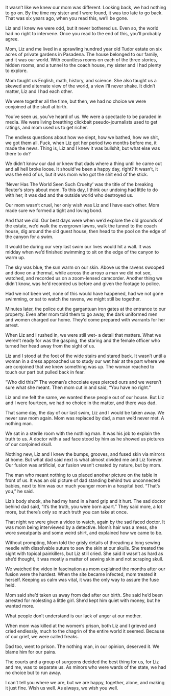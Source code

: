 It wasn’t like we knew our mom was different. Looking back, we had nothing to go on. By the time my sister and I were found, it was too late to go back. That was six years ago, when you read this, we’ll be gone.

Liz and I knew we were odd, but it never bothered us. Even so, the world had no right to intervene. Once you read to the end of this, you’ll probably agree.

Mom, Liz and me lived in a sprawling hundred year old Tudor estate on six acres of private gardens in Pasadena. The house belonged to our family, and it was our world. With countless rooms on each of the three stories, hidden rooms, and a tunnel to the coach house, my sister and I had plenty to explore. 

Mom taught us English, math, history, and science. She also taught us a skewed and alternate view of the world, a view I’ll never shake. It didn’t matter, Liz and I had each other. 

We were together all the time, but then, we had no choice we were conjoined at the skull at birth.

You’ve seen us, you’ve heard of us. We were a spectacle to be paraded in media. We were living breathing clickbait pseudo-journalists used to get ratings, and mom used us to get richer.

The endless questions about how we slept, how we bathed, how we shit, we got them all. Fuck, when Liz got her period two months before me, it made the news. Thing is, Liz and I knew it was bullshit, but what else was there to do?

We didn’t know our dad or knew that dads where a thing until he came out and all hell broke loose. It should’ve been a happy day, right? It wasn’t, it was the end of us, but it was mom who got the shit end of the stick.

‘Never Has The World Seen Such Cruelty’ was the title of the breaking Reuter’s story about mom. To this day, I think our undoing had little to do with her, it was dad and the outside world who destroyed us. 

Our mom wasn’t cruel, her only wish was Liz and I have each other. Mom made sure we formed a tight and loving bond.

And that we did. Our best days were when we’d explore the old grounds of the estate, we’d walk the overgrown lawns, walk the tunnel to the coach house, dig around the old guest house, then head to the pool on the edge of the canyon for a swim.

It would be during our very last swim our lives would hit a wall. It was midday when we’d finished swimming to sit on the edge of the canyon to warm up. 

The sky was blue, the sun warm on our skin. Above us the ravens swooped and dove on a thermal, while across the arroyo a man we did not see, watched, and recorded us on a zoom-lensed camcorder. Another thing we didn’t know, was he’d recorded us before and given the footage to police. 

Had we not been wet, none of this would have happened, had we not gone swimming, or sat to watch the ravens, we might still be together. 

Minutes later, the police cut the gargantuan iron gates at the entrance to our property. Even after mom told them to go away, the dark uniformed men and women charged our home. They’d come prepared with warrants for her arrest. 

When Liz and I rushed in, we were still wet- a detail that matters. What we weren’t ready for was the gasping, the staring and the female officer who turned her head away from the sight of us.

Liz and I stood at the foot of the wide stairs and stared back. It wasn’t until a woman in a dress approached us to study our wet hair at the part where we are conjoined that we knew something was up. The woman reached to touch our part but pulled back in fear.

“Who did this?” The woman’s chocolate eyes pierced ours and we weren’t sure what she meant. Then mom cut in and said, “You have no right.” 

Liz and me felt the same, we wanted these people out of our house. But Liz and I were fourteen, we had no choice in the matter, and there was dad.  

That same day, the day of our last swim, Liz and I would be taken away. We never saw mom again. Mom was replaced by dad, a man we’d never met. A nothing man.

We sat in a sterile room with the nothing man. It was his job to explain the truth to us. A doctor with a sad face stood by him as he showed us pictures of our conjoined skull. 

Nothing new, Liz and I knew the bumps, grooves, and fused skin via mirrors at home. But what dad said next is what almost divided me and Liz forever. Our fusion was artificial, our fusion wasn’t created by nature, but by mom.

The man who meant nothing to us placed another picture on the table in front of us. It was an old picture of dad standing behind two unconnected babies, next to him was our much younger mom in a hospital bed. “That’s you,” he said. 

Liz’s body shook, she had my hand in a hard grip and it hurt. The sad doctor behind dad said, “It’s the truth, you were born apart.” They said more, a lot more, but there’s only so much truth you can take at once.

That night we were given a video to watch, again by the sad faced doctor. It was mom being interviewed by a detective. Mom’s hair was a mess, she wore sweatpants and some weird shirt, and explained how we came to be.

Without prompting, Mom told the grisly details of threading a long sewing needle with dissolvable suture to sew the skin at our skulls. She treated the sight with topical painkillers, but Liz still cried. She said it wasn’t as hard as she’d thought, it was mostly a matter of sewing skin and not scraping skull.

We watched the video in fascination as mom explained the months after our fusion were the hardest. When the site became infected, mom treated it herself. Keeping us calm was vital, it was the only way to assure the fuse held.

Mom said she’d taken us away from dad after our birth. She said he’d been arrested for molesting a little girl. She’d kept him quiet with money, but he wanted more. 

What people don’t understand is our lack of anger at our mother. 

When mom was killed at the women’s prison, both Liz and I grieved and cried endlessly, much to the chagrin of the entire world it seemed. Because of our grief, we were called freaks.

Dad too, went to prison. The nothing man, in our opinion, deserved it. We blame him for our pains.

The courts and a group of surgeons decided the best thing for us, for Liz and me, was to separate us. As minors who were wards of the state, we had no choice but to run away.

I can’t tell you where we are, but we are happy, together, alone, and making it just fine. Wish us well. As always, we wish you well.